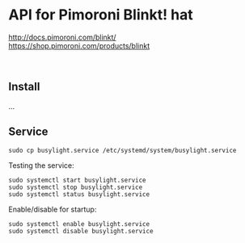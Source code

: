 # API for Pimoroni Blinkt! hat
http://docs.pimoroni.com/blinkt/
<br>
https://shop.pimoroni.com/products/blinkt

<br>

## Install
...
<br>

## Service

```
sudo cp busylight.service /etc/systemd/system/busylight.service
```

Testing the service:

```
sudo systemctl start busylight.service
sudo systemctl stop busylight.service
sudo systemctl status busylight.service
```

Enable/disable for startup:

```
sudo systemctl enable busylight.service
sudo systemctl disable busylight.service
```

